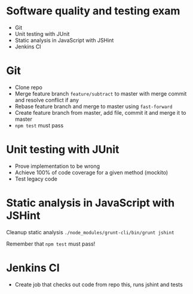 # Software quality and testing exam

* Git
* Unit testing with JUnit
* Static analysis in JavaScript with JSHint
* Jenkins CI

# Git

* Clone repo
* Merge feature branch `feature/subtract` to master with merge commit and resolve conflict if any
* Rebase feature branch and merge to master using `fast-forward`
* Create feature branch from master, add file, commit it and merge it to master
* `npm test` must pass

# Unit testing with JUnit

* Prove implementation to be wrong
* Achieve 100% of code coverage for a given method (mockito)
* Test legacy code

# Static analysis in JavaScript with JSHint

Cleanup static analysis `./node_modules/grunt-cli/bin/grunt jshint`

Remember that `npm test` must pass!

# Jenkins CI

* Create job that checks out code from repo this, runs jshint and tests
